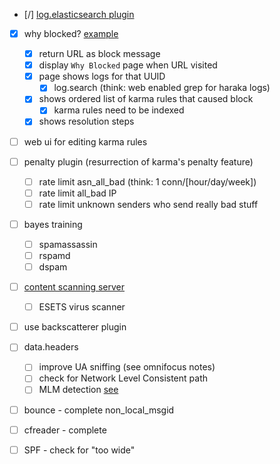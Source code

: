 

- [/] [log.elasticsearch plugin](https://github.com/baudehlo/Haraka/issues/906)
- [x] why blocked?  [example](https://mail.theartfarm.com/haraka/)
    - [x] return URL as block message
    - [x] display `Why Blocked` page when URL visited
    - [x] page shows logs for that UUID
        - [x] log.search (think: web enabled grep for haraka logs)
    - [x] shows ordered list of karma rules that caused block
        - [x] karma rules need to be indexed
    - [x] shows resolution steps
- [ ] web ui for editing karma rules
- [ ] penalty plugin (resurrection of karma's penalty feature)
    - [ ] rate limit asn_all_bad (think: 1 conn/[hour/day/week])
    - [ ] rate limit all_bad IP
    - [ ] rate limit unknown senders who send really bad stuff
- [ ] bayes training
    - [ ] spamassassin
    - [ ] rspamd
    - [ ] dspam
- [ ] [content scanning server](https://github.com/baudehlo/Haraka/issues/1032)
    - [ ] ESETS virus scanner
- [ ] use backscatterer plugin
- [ ] data.headers
    - [ ] improve UA sniffing (see omnifocus notes)
    - [ ] check for Network Level Consistent path
    - [ ] MLM detection [see](http://search.cpan.org/~mstevens/Mail-ListDetector-1.04/)
- [ ] bounce - complete non_local_msgid
- [ ] cfreader - complete

- [ ] SPF - check for "too wide"